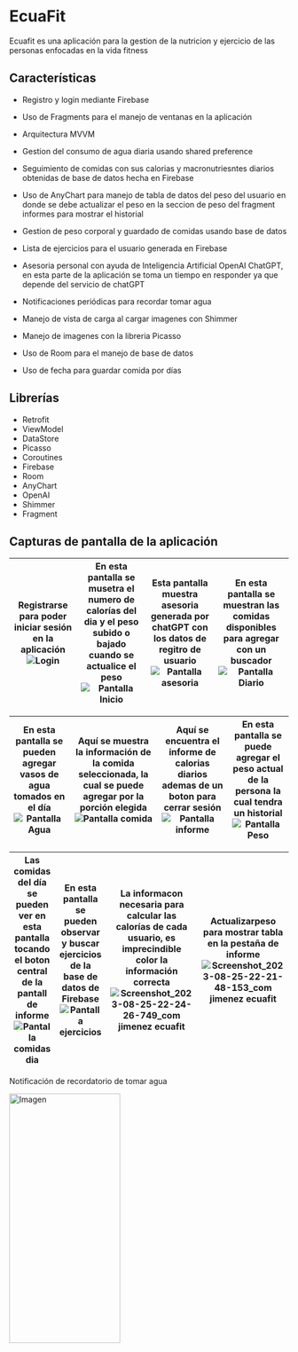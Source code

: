# EcuaFit

Ecuafit es una aplicación para la gestion de la nutricion y ejercicio de las personas enfocadas en la vida fitness

## Características

- Registro y login mediante Firebase 

- Uso de Fragments para el manejo de ventanas en la aplicación

- Arquitectura MVVM

- Gestion del consumo de agua diaria usando shared preference

- Seguimiento de comidas con sus calorias y macronutriesntes diarios obtenidas de base de datos hecha en Firebase

- Uso de AnyChart para manejo de tabla de datos del peso del usuario en donde se debe actualizar el peso en la seccion de peso del fragment informes para mostrar el historial

- Gestion de peso corporal y guardado de comidas usando base de datos

- Lista de ejercicios para el usuario generada en Firebase

- Asesoria personal con ayuda de Inteligencia Artificial OpenAI ChatGPT, en esta parte de la aplicación se toma un tiempo en responder ya que depende del servicio de chatGPT

- Notificaciones periódicas para recordar tomar agua

- Manejo de vista de carga al cargar imagenes con Shimmer

- Manejo de imagenes con la libreria Picasso

- Uso de Room para el manejo de base de datos

- Uso de fecha para guardar comida por días
## Librerías

- Retrofit
- ViewModel
- DataStore
- Picasso
- Coroutines
- Firebase
- Room
- AnyChart
- OpenAI
- Shimmer
- Fragment


## Capturas de pantalla de la aplicación

|Registrarse para poder iniciar sesión en la aplicación![Login](https://github.com/JuanJimenezIY/EcuaFitTaller/assets/134244991/ce45b76e-1378-4c28-8ca3-13727d33c4e0) |En esta pantalla se musetra el numero de calorías del dia y el peso subido o bajado cuando se actualice el peso![Pantalla Inicio](https://github.com/JuanJimenezIY/EcuaFitTaller/assets/134244991/783eb668-90fb-4aa6-aa01-8f9273692e4c)   |Esta pantalla muestra asesoria generada por chatGPT con los datos de regitro de usuario ![Pantalla asesoria](https://github.com/JuanJimenezIY/EcuaFitTaller/assets/134244991/67b2e389-cb43-4d1a-9e1f-33c93b542bc5) |En esta pantalla se muestran las comidas disponibles para agregar con un buscador![Pantalla Diario](https://github.com/JuanJimenezIY/EcuaFitTaller/assets/134244991/c6825bb5-ff2d-4da6-b1a6-31dc205cad93) |
|----------|:-------------:|:-------------:|:-------------:|

|En esta pantalla se pueden agregar vasos de agua tomados en el día![Pantalla Agua](https://github.com/JuanJimenezIY/EcuaFitTaller/assets/134244991/79b80c09-b69e-4d48-a4f1-baf0694c8868) |Aquí se muestra la información de la comida seleccionada, la cual se puede agregar por la porción elegida![Pantalla comida](https://github.com/JuanJimenezIY/EcuaFitTaller/assets/134244991/d5c76402-999c-4997-9fd7-e37340b02667)  |Aquí se encuentra el informe de calorias diarios ademas de un boton para cerrar sesión![Pantalla informe](https://github.com/JuanJimenezIY/EcuaFitTaller/assets/134244991/4e4e0675-2821-4ede-bde1-883a79638a9b) |En esta pantalla se puede agregar el peso  actual de la persona la cual tendra un historial![Pantalla Peso](https://github.com/JuanJimenezIY/EcuaFitTaller/assets/134244991/5ceee075-6d82-49cb-83c0-7f20d6b53e78) |
|----------|:-------------:|:-------------:|:-------------:|


|Las comidas del día se pueden ver en esta pantalla tocando el boton central de la pantall de informe ![Pantalla comidas dia](https://github.com/JuanJimenezIY/EcuaFitTaller/assets/134244991/f9f9db75-8e04-4366-8c1c-e2d9fe1e8580)| En esta pantalla se pueden observar y buscar ejercicios de la base de datos de Firebase ![Pantalla ejercicios](https://github.com/JuanJimenezIY/EcuaFitTaller/assets/134244991/520c9c31-6e6c-4195-84cd-6a158ac8ae15)   |La informacon necesaria para calcular las calorías de cada usuario, es imprecindible color la información correcta![Screenshot_2023-08-25-22-24-26-749_com jimenez ecuafit](https://github.com/JuanJimenezIY/EcuaFitTaller/assets/134244991/ec2b09a1-0b5d-4704-9fbe-4662e899e781) |Actualizarpeso para mostrar tabla en la pestaña de informe![Screenshot_2023-08-25-22-21-48-153_com jimenez ecuafit](https://github.com/JuanJimenezIY/EcuaFitTaller/assets/134244991/59ab26a5-0f39-447a-a5a2-7192ce3486e3)|
|----------|:-------------:|:-------------:|:-------------:|

Notificación de recordatorio de tomar agua

<img src="https://github.com/JuanJimenezIY/EcuaFitTaller/assets/134244991/cfa774df-e149-4145-9af4-233e375c88e7" alt="Imagen" width="200" height="450">













